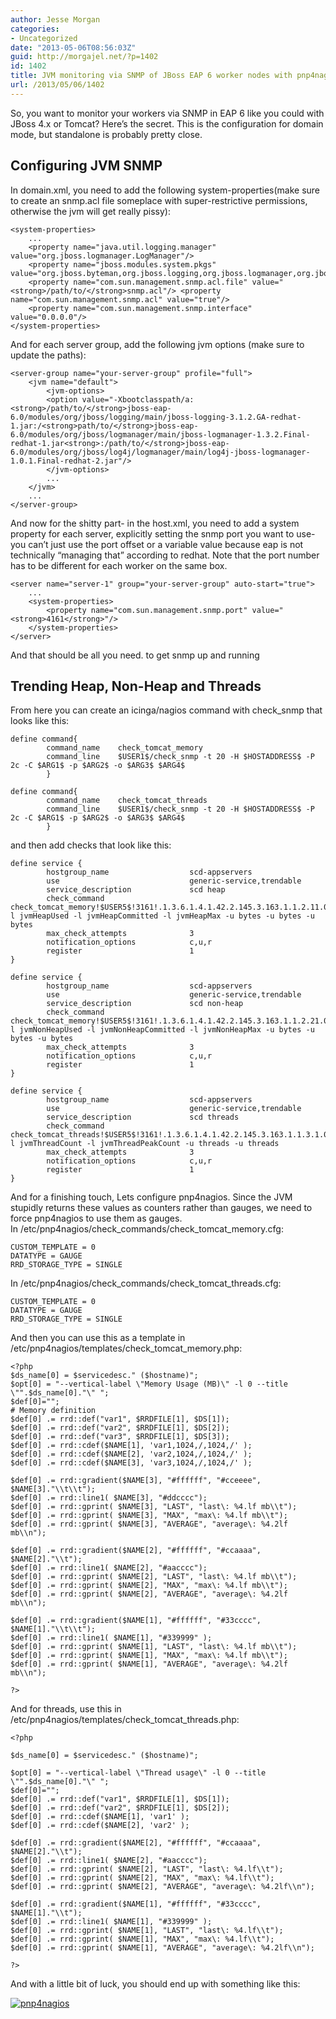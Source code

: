 ```yaml
---
author: Jesse Morgan
categories:
- Uncategorized
date: "2013-05-06T08:56:03Z"
guid: http://morgajel.net/?p=1402
id: 1402
title: JVM monitoring via SNMP of JBoss EAP 6 worker nodes with pnp4nagios Template
url: /2013/05/06/1402
---
```


So, you want to monitor your workers via SNMP in EAP 6 like you could with JBoss 4.x or Tomcat? Here’s the secret. This is the configuration for domain mode, but standalone is probably pretty close.

## Configuring JVM SNMP

In domain.xml, you need to add the following system-properties(make sure to create an snmp.acl file someplace with super-restrictive permissions, otherwise the jvm will get really pissy):

```
<system-properties> 
    ... 
    <property name="java.util.logging.manager" value="org.jboss.logmanager.LogManager"/> 
    <property name="jboss.modules.system.pkgs" value="org.jboss.byteman,org.jboss.logging,org.jboss.logmanager,org.jboss.log4j.logmanager"/> 
    <property name="com.sun.management.snmp.acl.file" value="<strong>/path/to/</strong>snmp.acl"/> <property name="com.sun.management.snmp.acl" value="true"/> 
    <property name="com.sun.management.snmp.interface" value="0.0.0.0"/> 
</system-properties>
```

And for each server group, add the following jvm options (make sure to update the paths):

```
<server-group name="your-server-group" profile="full">
    <jvm name="default"> 
        <jvm-options> 
        <option value="-Xbootclasspath/a:<strong>/path/to/</strong>jboss-eap-6.0/modules/org/jboss/logging/main/jboss-logging-3.1.2.GA-redhat-1.jar:/<strong>path/to/</strong>jboss-eap-6.0/modules/org/jboss/logmanager/main/jboss-logmanager-1.3.2.Final-redhat-1.jar<strong>:/path/to/</strong>jboss-eap-6.0/modules/org/jboss/log4j/logmanager/main/log4j-jboss-logmanager-1.0.1.Final-redhat-2.jar"/>
        </jvm-options> 
        ...
    </jvm> 
    ... 
</server-group>
```

And now for the shitty part- in the host.xml, you need to add a system property for each server, explicitly setting the snmp port you want to use- you can’t just use the port offset or a variable value because eap is not technically “managing that” according to redhat. Note that the port number has to be different for each worker on the same box.

```
<server name="server-1" group="your-server-group" auto-start="true"> 
    ...
    <system-properties>
        <property name="com.sun.management.snmp.port" value="<strong>4161</strong>"/>
    </system-properties>
</server>
```

And that should be all you need. to get snmp up and running

## Trending Heap, Non-Heap and Threads

From here you can create an icinga/nagios command with check\_snmp that looks like this:

```
define command{
        command_name    check_tomcat_memory
        command_line    $USER1$/check_snmp -t 20 -H $HOSTADDRESS$ -P 2c -C $ARG1$ -p $ARG2$ -o $ARG3$ $ARG4$
        }

define command{
        command_name    check_tomcat_threads
        command_line    $USER1$/check_snmp -t 20 -H $HOSTADDRESS$ -P 2c -C $ARG1$ -p $ARG2$ -o $ARG3$ $ARG4$
        }
```

and then add checks that look like this:

```
define service {
        hostgroup_name                  scd-appservers
        use                             generic-service,trendable
        service_description             scd heap
        check_command                   check_tomcat_memory!$USER5$!3161!.1.3.6.1.4.1.42.2.145.3.163.1.1.2.11.0,.1.3.6.1.4.1.42.2.145.3.163.1.1.2.12.0,.1.3.6.1.4.1.42.2.145.3.163.1.1.2.13.0!-l jvmHeapUsed -l jvmHeapCommitted -l jvmHeapMax -u bytes -u bytes -u bytes
        max_check_attempts              3
        notification_options            c,u,r
        register                        1
}

define service {
        hostgroup_name                  scd-appservers
        use                             generic-service,trendable
        service_description             scd non-heap
        check_command                   check_tomcat_memory!$USER5$!3161!.1.3.6.1.4.1.42.2.145.3.163.1.1.2.21.0,.1.3.6.1.4.1.42.2.145.3.163.1.1.2.22.0,.1.3.6.1.4.1.42.2.145.3.163.1.1.2.23.0!-l jvmNonHeapUsed -l jvmNonHeapCommitted -l jvmNonHeapMax -u bytes -u bytes -u bytes
        max_check_attempts              3
        notification_options            c,u,r
        register                        1
}

define service {
        hostgroup_name                  scd-appservers
        use                             generic-service,trendable
        service_description             scd threads
        check_command                   check_tomcat_threads!$USER5$!3161!.1.3.6.1.4.1.42.2.145.3.163.1.1.3.1.0,.1.3.6.1.4.1.42.2.145.3.163.1.1.3.3.0!-l jvmThreadCount -l jvmThreadPeakCount -u threads -u threads
        max_check_attempts              3
        notification_options            c,u,r
        register                        1
}
```

And for a finishing touch, Lets configure pnp4nagios. Since the JVM stupidly returns these values as counters rather than gauges, we need to force pnp4nagios to use them as gauges.  
In /etc/pnp4nagios/check\_commands/check\_tomcat\_memory.cfg:

```
CUSTOM_TEMPLATE = 0
DATATYPE = GAUGE
RRD_STORAGE_TYPE = SINGLE
```

In /etc/pnp4nagios/check\_commands/check\_tomcat\_threads.cfg:

```
CUSTOM_TEMPLATE = 0
DATATYPE = GAUGE
RRD_STORAGE_TYPE = SINGLE
```

And then you can use this as a template in /etc/pnp4nagios/templates/check\_tomcat\_memory.php:

```
<?php
$ds_name[0] = $servicedesc." ($hostname)";
$opt[0] = "--vertical-label \"Memory Usage (MB)\" -l 0 --title \"".$ds_name[0]."\" ";
$def[0]="";
# Memory definition
$def[0] .= rrd::def("var1", $RRDFILE[1], $DS[1]);
$def[0] .= rrd::def("var2", $RRDFILE[1], $DS[2]);
$def[0] .= rrd::def("var3", $RRDFILE[1], $DS[3]);
$def[0] .= rrd::cdef($NAME[1], 'var1,1024,/,1024,/' );
$def[0] .= rrd::cdef($NAME[2], 'var2,1024,/,1024,/' );
$def[0] .= rrd::cdef($NAME[3], 'var3,1024,/,1024,/' );

$def[0] .= rrd::gradient($NAME[3], "#ffffff", "#cceeee", $NAME[3]."\\t\\t");
$def[0] .= rrd::line1( $NAME[3], "#ddcccc");
$def[0] .= rrd::gprint( $NAME[3], "LAST", "last\: %4.lf mb\\t");
$def[0] .= rrd::gprint( $NAME[3], "MAX", "max\: %4.lf mb\\t");
$def[0] .= rrd::gprint( $NAME[3], "AVERAGE", "average\: %4.2lf mb\\n");

$def[0] .= rrd::gradient($NAME[2], "#ffffff", "#ccaaaa", $NAME[2]."\\t");
$def[0] .= rrd::line1( $NAME[2], "#aacccc");
$def[0] .= rrd::gprint( $NAME[2], "LAST", "last\: %4.lf mb\\t");
$def[0] .= rrd::gprint( $NAME[2], "MAX", "max\: %4.lf mb\\t");
$def[0] .= rrd::gprint( $NAME[2], "AVERAGE", "average\: %4.2lf mb\\n");

$def[0] .= rrd::gradient($NAME[1], "#ffffff", "#33cccc", $NAME[1]."\\t\\t");
$def[0] .= rrd::line1( $NAME[1], "#339999" );
$def[0] .= rrd::gprint( $NAME[1], "LAST", "last\: %4.lf mb\\t");
$def[0] .= rrd::gprint( $NAME[1], "MAX", "max\: %4.lf mb\\t");
$def[0] .= rrd::gprint( $NAME[1], "AVERAGE", "average\: %4.2lf mb\\n");

?>
```

And for threads, use this in /etc/pnp4nagios/templates/check\_tomcat\_threads.php:

```
<?php

$ds_name[0] = $servicedesc." ($hostname)";

$opt[0] = "--vertical-label \"Thread usage\" -l 0 --title \"".$ds_name[0]."\" ";
$def[0]="";
$def[0] .= rrd::def("var1", $RRDFILE[1], $DS[1]);
$def[0] .= rrd::def("var2", $RRDFILE[1], $DS[2]);
$def[0] .= rrd::cdef($NAME[1], 'var1' );
$def[0] .= rrd::cdef($NAME[2], 'var2' );

$def[0] .= rrd::gradient($NAME[2], "#ffffff", "#ccaaaa", $NAME[2]."\\t");
$def[0] .= rrd::line1( $NAME[2], "#aacccc");
$def[0] .= rrd::gprint( $NAME[2], "LAST", "last\: %4.lf\\t");
$def[0] .= rrd::gprint( $NAME[2], "MAX", "max\: %4.lf\\t");
$def[0] .= rrd::gprint( $NAME[2], "AVERAGE", "average\: %4.2lf\\n");

$def[0] .= rrd::gradient($NAME[1], "#ffffff", "#33cccc", $NAME[1]."\\t");
$def[0] .= rrd::line1( $NAME[1], "#339999" );
$def[0] .= rrd::gprint( $NAME[1], "LAST", "last\: %4.lf\\t");
$def[0] .= rrd::gprint( $NAME[1], "MAX", "max\: %4.lf\\t");
$def[0] .= rrd::gprint( $NAME[1], "AVERAGE", "average\: %4.2lf\\n");

?>
```

And with a little bit of luck, you should end up with something like this:

[![pnp4nagios](http://morgajel.net/wp-content/uploads/2013/05/pnp4nagios.png)](http://morgajel.net/wp-content/uploads/2013/05/pnp4nagios.png)